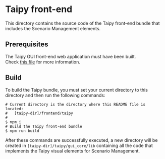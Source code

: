 # Taipy front-end

This directory contains the source code of the Taipy front-end bundle that includes the
Scenario Management elements.

## Prerequisites

The Taipy GUI front-end web application must have been built.<br/>
Check [this file](../taipy-gui/README.md) for more information.

## Build

To build the Taipy bundle, you must set your current directory to this directory and then
run the following commands:

```console
# Current directory is the directory where this README file is located:
#   [taipy-dir]/frontend/taipy
#
$ npm i
# Build the Taipy front-end bundle
$ npm run build
```

After these commands are successfully executed, a new directory will be created in
`[taipy-dir]/taipy/gui_core/lib` containing all the code that implements the Taipy visual elements
for Scenario Management.
